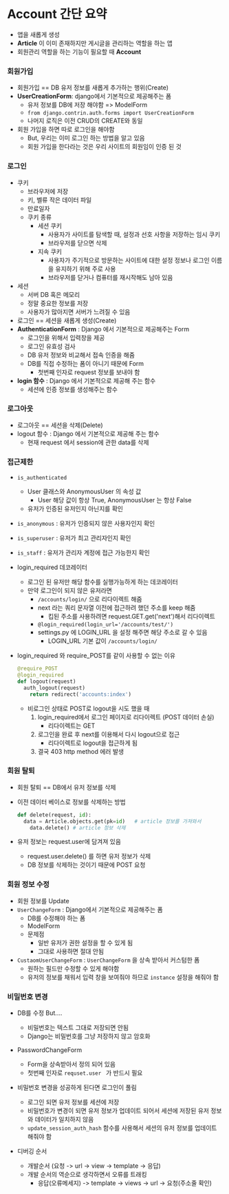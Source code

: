 # Account 간단 요약

- 앱을 새롭게 생성
- **Article** 이 이미 존재하지만 게시글을 관리하는 역할을 하는 앱
- 회원관리 역할을 하는 기능이 필요할 때 **Account**



### 회원가입

- 회원가입 == DB 유저 정보를 새롭게 추가하는 행위(Create)
- **UserCreationForm**: django에서 기본적으로 제공해주는 폼
  - 유저 정보를 DB에 저장 해야함 => ModelForm
  - `from django.contrin.auth.forms import UserCreationForm`
  - 나머지 로직은 이전 CRUD의 CREATE와 동일
- 회원 가입을 하면 따로 로그인을 해야함
  - But, 우리는 이미 로그인 하는 방법을 알고 있음
  - 회원 가입을 한다라는 것은 우리 사이트의 회원임이 인증 된 것



### 로그인

- 쿠키
  - 브라우저에 저장
  - 키, 벨류 작은 데이터 파일
  - 만료일자 
  - 쿠키 종류
    - 세션 쿠키
      - 사용자가 사이트를 탐색할 때, 설정과 선호 사항을 저장하는 임시 쿠키
      - 브라우저를 닫으면 삭제
    - 지속 쿠키
      - 사용자가 주기적으로 방문하는 사이트에 대한 설정 정보나 로그인 이름을 유지하기 위해 주로 사용
      - 브라우저를 닫거나 컴퓨터를 재시작해도 남아 있음
- 세션
  - 서버 DB 혹은 메모리
  - 정말 중요한 정보를 저장
  - 사용자가 많아지면 서버가 느려질 수 있음
- 로그인 == 세션을 새롭게 생성(Create)
- **AuthenticationForm** : Django 에서 기본적으로 제공해주는 Form
  - 로그인을 위해서 입력창을 제공
  - 로그인 유효성 검사
  - DB 유저 정보와 비교해서 접속 인증을 해줌
  - DB를 직접 수정하는 폼이 아니기 때문에 Form
    - 첫번째 인자로 request 정보를 보내야 함
- **login 함수** : Django 에서 기본적으로 제공해 주는 함수
  - 세션에 인증 정보를 생성해주는 함수



### 로그아웃

- 로그아웃 == 세션을 삭제(Delete)
- logout 함수 : Django 에서 기본적으로 제공해 주는 함수
  - 현재 request 에서 session에 관한 data를 삭제



### 접근제한

- `is_authenticated`
  - User 클래스와 AnonymousUser 의 속성 값
    - User 해당 값이 항상 True, AnonymousUser 는 항상 False 
  - 유저가 인증된 유저인지 아닌지를 확인
- `is_anonymous` : 유저가 인증되지 않은 사용자인지 확인
- `is_superuser` : 유저가 최고 관리자인지 확인
- `is_staff` : 유저가 관리자 계정에 접근 가능한지 확인



- login_required 데코레이터

  - 로그인 된 유저만 해당 함수를 실행가능하게 하는 데코레이터
  - 만약 로그인이 되지 않은 유저라면
    - `/accounts/login/` 으로 리다이렉트 해줌
    - next 라는 쿼리 문자열 이전에 접근하려 했던 주소를 keep 해줌
      - 킵된 주소를 사용하려면 request.GET.get('next')해서 리다이렉트
    - `@login_required(login_url='/accounts/test/')`
    - settings.py 에 LOGIN_URL 을 설정 해주면 해당 주소로 갈 수 있음
      - LOGIN_URL 기본 값이 `/accounts/login/`

- login_required 와 require_POST를 같이 사용할 수 없는 이유

  ```python
  @require_POST
  @login_required
  def logout(request)
  	auth_logout(request)
      return redirect('accounts:index')
  ```

  - 비로그인 상태로 POST로 logout을 시도 했을 때
    1. login_required에서 로그인 페이지로 리다이렉트 (POST 데이터 손실)
       - 리다이렉트는 GET
    2. 로그인을 완료 후 next를 이용해서 다시 logout으로 접근
       - 리다이렉트로 logout을 접근하게 됨
    3. 결국 403 http method 에러 발생



### 회원 탈퇴

- 회원 탈퇴 == DB에서 유저 정보를 삭제

- 이전 데이터 베이스로 정보를 삭제하는 방법

  ```python
  def delete(request, id):
  	data = Article.objects.get(pk=id)	# article 정보를 가져와서
      data.delete()	# article 정보 삭제
  ```

- 유저 정보는 request.user에 담겨져 있음

  - request.user.delete() 를 하면 유저 정보가 삭제
  - DB 정보를 삭제하는 것이기 때문에 POST 요청



### 회원 정보 수정

- 회원 정보를 Update
- `UserChangeForm` : Django에서 기본적으로 제공해주는 폼
  - DB를 수정해야 하는 폼
  - ModelForm
  - 문제점
    - 일반 유저가 권한 설정을 할 수 있게 됨
    - 그대로 사용하면 절대 안됨
- `CustaomUserChangeForm` : `UserChangeForm` 을 상속 받아서 커스텀한 폼
  - 원하는 필드만 수정할 수 있게 해야함
  - 유저의 정보를 채워서 입력 창을 보여줘야 하므로 `instance` 설정을 해줘야 함



### 비밀번호 변경

- DB를 수정 But....
  - 비밀번호는 텍스트 그대로 저장되면 안됨
  - Django는 비밀번호를 그냥 저장하지 않고 암호화
- PasswordChangeForm
  - Form을 상속받아서 정의 되어 있음
  - 첫번째 인자로 `requset.user ` 가 반드시 필요
- 비밀번호 변경을 성공하게 된다면 로그인이 풀림
  - 로그인 되면 유저 정보를 세션에 저장
  - 비밀번호가 변경이 되면 유저 정보가 업데이트 되어서 세션에 저장된 유저 정보와 데이터가 일치하지 않음
  - `update_session_auth_hash` 함수를 사용해서 세션의 유저 정보를 업데이트 해줘야 함



- 디버깅 순서
  - 개발순서 (요청 -> url -> view -> template -> 응답)
  - 개발 순서의 역순으로 생각하면서 오류를 트래킹
    - 응답(오류메세지) -> template -> views -> url -> 요청(주소줄 확인)





